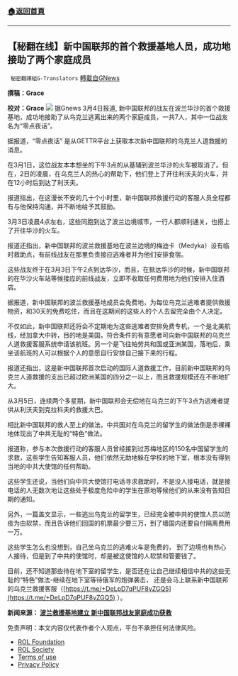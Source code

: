 ###  [:house:返回首頁](https://github.com/ourhimalayas/txt)
---


## 【秘翻在线】新中国联邦的首个救援基地人员，成功地接助了两个家庭成员
` 秘密翻譯組G-Translators` [轉載自GNews](https://gnews.org/zh-hans/2108386/)

**撰稿：Grace**

**校对：Grace**
![](https://assets.gnews.org/wp-content/uploads/2022/03/Screen-Shot-2022-03-04-at-8.40.09-PM.jpeg)
据Gnews 3月4日报道, 新中国联邦的战友在波兰华沙的首个救援基地，成功地接助了从乌克兰逃离出来的两个家庭成员，一共7人，其中一位战友名为“零点夜话”。

据报道，“零点夜话” 是从GETTR平台上获取本次新中国联邦的乌克兰人道救援的消息。

在3月1日，这位战友本本想坐的下午3点的从基辅到波兰华沙的火车被取消了。但在，2日的凌晨，在乌克兰人的热心的帮助下，他们登上了开往利沃夫的火车，并在12小时后到达了利沃夫。

报道指出，在这漫长不安的几十个小时里，新中国联邦救援行动的客服人员全程都有与他保持沟通，并不断地给予其鼓励。

3月3日凌晨4点左右，这些同胞到达了波兰边境城市，一行人都顺利通关，也搭上了开往华沙的火车。

报道还指出，新中国联邦的波兰救援基地在波兰边境的梅迪卡（Medyka）设有临时救助点，有前线战友在那里负责接应逃难者并为他们安排食宿。

这些战友终于在3月3日下午2点到达华沙，而且，在抵达华沙的时候，新中国联邦的在华沙火车站等候接应的前线战友，立即不收取任何费用地为他们安排入住酒店。

据报道，新中国联邦的波兰救援基地成员会免费地，为每位乌克兰逃难者提供救援物资，和30天的免费吃住，而且在这期间的这些人的个人去留完全由个人决定。

不仅如此，新中国联邦还将会不定期地为这些逃难者安排免费专机，一个是北美航线，经加拿大中转，目的地是美国，符合条件的有意愿者可向新中国联邦的乌克兰人道救援客服系统申请该航班。另一个是飞往帕劳共和国或亚洲某国，落地后，乘坐该航班的人可以根据个人的意愿自行安排自己接下来的行程。

报道还指出，这是新中国联邦首次启动的国际人道救援工作，目前新中国联邦的乌克兰人道救援的支出已超过欧洲某国的四分之一以上，而且救援规模还在不断地扩大。

从3月5日，连续两个多星期，新中国联邦会无偿地在乌克兰的下午3点为逃难者提供从利沃夫到克拉科夫的救援大巴。

相比新中国联邦的救人至上的做法，中共国对在乌克兰的留学生的做法倒是赤裸裸地体现出了中共无耻的“特色”做法。

报道称，参与本次救援行动的客服人员曾经接到过苏梅地区的150名中国留学生的求救，这些学生告知客服人员，他们依然无助地躲在学校的地下室，根本没有得到当地的中共大使馆的任何帮助。

这些学生还说，当他们向中共大使馆打电话寻求救助时，不是没人接电话，就是接电话的人无数次地让这些处于极度危险中的学生在原地等候他们的从来没有告知日期的通知。

另外，一篇盖文显示，一些逃出乌克兰的留学生，已经完全被中共的使馆人员以防疫为由软禁，而且告诉他们回国的机票最少要三万，到了墙国内还要自付隔离费用一万。

这些学生怎么也没想到，自己坐乌克兰的逃难火车是免费的， 到了边境也有热心人接待，但是到了中共的使馆时，却是被这使馆的人软禁和管要钱了。

目前，还不知道那些待在地下室的留学生，是否还在让自己继续相信中共的这些无耻的“特色”做法-继续在地下室等待俄军的炮弹袭击， 还是会马上联系新中国联邦的乌克兰救援客服（[https://t.me/+DeLpD7qPUF8yZGQ5](https://t.me/+DeLpD7qPUF8yZGQ5) ）。

**新闻来源： [波兰救援基地建立 新中国联邦战友家庭成功获救](https://gnews.org/zh-hans/2105780/)**



 

免责声明：本文内容仅代表作者个人观点，平台不承担任何法律风险。

- [ROL Foundation](https://rolfoundation.org/)
- [ROL Society](https://rolsociety.org/)
- [Terms of use](https://gnews.org/terms-of-use-3/)
- [Privacy Policy](https://gnews.org/privacy-policy/)
